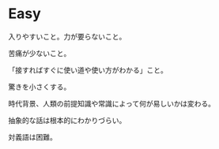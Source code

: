 # Easy

入りやすいこと。力が要らないこと。

苦痛が少ないこと。

「接すればすぐに使い道や使い方がわかる」こと。

驚きを小さくする。

時代背景、人類の前提知識や常識によって何が易しいかは変わる。

抽象的な話は根本的にわかりづらい。

対義語は困難。
